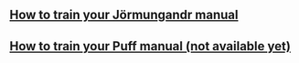 <div class="row">
    <div class="col-md-offset-2 col-md-8 col-xs-offset-1 col-xs-10">
        <h2 class="sub_heading_blue">
            <a href="/httyj">How to train your Jörmungandr manual</a>
        </h2>
        <h2 class="sub_heading_blue">
            <a href="/httyp">How to train your Puff manual (not available yet)</a>
        </h2>
    </div>
</div>
